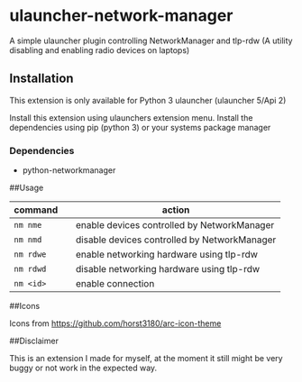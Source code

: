 # ulauncher-network-manager

A simple ulauncher plugin controlling NetworkManager and tlp-rdw (A utility disabling and enabling radio devices on laptops)


## Installation
This extension is only available for Python 3 ulauncher (ulauncher 5/Api 2) 

Install this extension using ulaunchers extension menu.
Install the dependencies using pip (python 3) or your systems package manager

### Dependencies

* python-networkmanager

##Usage

| command |  | action |
|---------|----------|--------|
| `nm nme` | | enable devices controlled by NetworkManager |
| `nm nmd` | | disable devices controlled by NetworkManager |
| `nm rdwe` | | enable networking hardware using tlp-rdw |
| `nm rdwd` | | disable networking hardware using tlp-rdw |
| `nm <id>` | | enable connection <id> |

##Icons

Icons from https://github.com/horst3180/arc-icon-theme

##Disclaimer

This is an extension I made for myself, at the moment it still might be very buggy or not work in the expected way.

